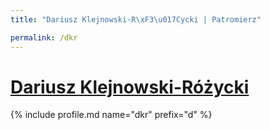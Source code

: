 ```yaml
---
title: "Dariusz Klejnowski-R\xF3\u017Cycki | Patromierz"

permalink: /dkr
---
```


# [Dariusz Klejnowski-Różycki](https://patronite.pl/dkr)

{% include profile.md name="dkr" prefix="d" %}
